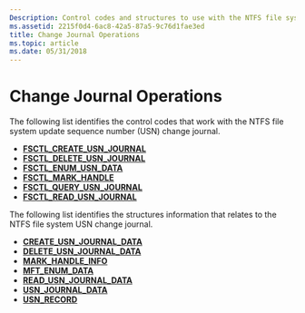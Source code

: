 ```yaml
---
Description: Control codes and structures to use with the NTFS file system update sequence number (USN) change journal.
ms.assetid: 2215f0d4-6ac8-42a5-87a5-9c76d1fae3ed
title: Change Journal Operations
ms.topic: article
ms.date: 05/31/2018
---
```


# Change Journal Operations

The following list identifies the control codes that work with the NTFS file system update sequence number (USN) change journal.

-   [**FSCTL\_CREATE\_USN\_JOURNAL**](https://msdn.microsoft.com/library/Aa364558(v=VS.85).aspx)
-   [**FSCTL\_DELETE\_USN\_JOURNAL**](https://msdn.microsoft.com/library/Aa364561(v=VS.85).aspx)
-   [**FSCTL\_ENUM\_USN\_DATA**](https://msdn.microsoft.com/library/Aa364563(v=VS.85).aspx)
-   [**FSCTL\_MARK\_HANDLE**](https://msdn.microsoft.com/library/Aa364576(v=VS.85).aspx)
-   [**FSCTL\_QUERY\_USN\_JOURNAL**](https://msdn.microsoft.com/library/Aa364583(v=VS.85).aspx)
-   [**FSCTL\_READ\_USN\_JOURNAL**](https://msdn.microsoft.com/library/Aa364586(v=VS.85).aspx)

The following list identifies the structures information that relates to the NTFS file system USN change journal.

-   [**CREATE\_USN\_JOURNAL\_DATA**](/windows/desktop/api/WinIoCtl/ns-winioctl-create_usn_journal_data)
-   [**DELETE\_USN\_JOURNAL\_DATA**](/windows/desktop/api/WinIoCtl/ns-winioctl-delete_usn_journal_data)
-   [**MARK\_HANDLE\_INFO**](/windows/desktop/api/WinIoCtl/ns-winioctl-mark_handle_info)
-   [**MFT\_ENUM\_DATA**](/windows/desktop/api/WinIoCtl/ns-winioctl-mft_enum_data_v0)
-   [**READ\_USN\_JOURNAL\_DATA**](/windows/desktop/api/WinIoCtl/ns-winioctl-read_usn_journal_data_v0)
-   [**USN\_JOURNAL\_DATA**](/windows/desktop/api/WinIoCtl/ns-winioctl-usn_journal_data_v0)
-   [**USN\_RECORD**](/windows/desktop/api/WinIoCtl/ns-winioctl-usn_record_v2)

 

 



